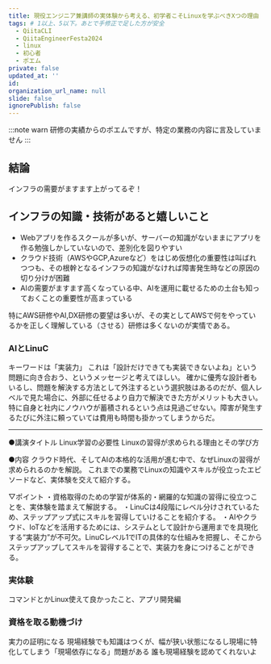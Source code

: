 ```yaml
---
title: 現役エンジニア兼講師の実体験から考える、初学者こそLinuxを学ぶべきXつの理由
tags: # 1以上、5以下。あとで手修正で足した方が安全
  - QiitaCLI
  - QiitaEngineerFesta2024
  - linux
  - 初心者
  - ポエム
private: false
updated_at: ''
id: 
organization_url_name: null
slide: false
ignorePublish: false
---
```


:::note warn
研修の実績からのポエムですが、特定の業務の内容に言及していません
:::

## 結論
インフラの需要がますます上がってるぞ！

## インフラの知識・技術があると嬉しいこと
- Webアプリを作るスクールが多いが、サーバーの知識がないままにアプリを作る勉強しかしていないので、差別化を図りやすい
- クラウド技術（AWSやGCP,Azureなど）をはじめ仮想化の重要性は叫ばれつつも、その根幹となるインフラの知識がなければ障害発生時などの原因の切り分けが困難
- AIの需要がますます高くなっている中、AIを運用に載せるための土台も知っておくことの重要性が高まっている

特にAWS研修やAI,DX研修の要望は多いが、その実としてAWSで何をやっているかを正しく理解している（させる）研修は多くないのが実情である。

### AIとLinuC
キーワードは「実装力」
これは「設計だけできても実装できないよね」という問題に向き合おう、というメッセージと考えてほしい。
確かに優秀な設計者もいるし、問題を解決する方法として外注するという選択肢はあるのだが、個人レベルで見た場合に、外部に任せるより自力で解決できた方がメリットも大きい。
特に自身と社内にノウハウが蓄積されるという点は見過ごせない。障害が発生するたびに外注に頼っていては費用も時間も掛かってしまうからだ。

---

●講演タイトル
Linux学習の必要性
Linuxの習得が求められる理由とその学び方

●内容
クラウド時代、そしてAIの本格的な活用が進む中で、なぜLinuxの習得が求められるのかを解説。
これまでの業務でLinuxの知識やスキルが役立ったエピソードなど、実体験を交えて紹介する。


▽ポイント
・資格取得のための学習が体系的・網羅的な知識の習得に役立つことを、実体験を踏まえて解説する。
・LinuCは4段階にレベル分けされているため、ステップアップ式にスキルを習得していけることを紹介する。
・AIやクラウド、IoTなどを活用するためには、システムとして設計から運用までを具現化する“実装力”が不可欠。LinuCレベル1でITの具体的な仕組みを把握し、そこからステップアップしてスキルを習得することで、実装力を身につけることができる。



### 実体験
コマンドとかLinux使えて良かったこと、アプリ開発編

### 資格を取る動機づけ
実力の証明になる
現場経験でも知識はつくが、幅が狭い状態になるし現場に特化してしまう「現場依存になる」問題がある
誰も現場経験を認めてくれないよ

### 


